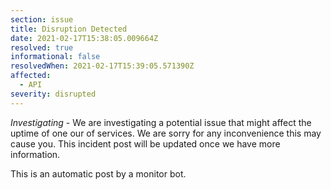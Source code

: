```yaml
---
section: issue
title: Disruption Detected
date: 2021-02-17T15:38:05.009664Z
resolved: true
informational: false
resolvedWhen: 2021-02-17T15:39:05.571390Z
affected:
  - API
severity: disrupted
---
```

*Investigating* - We are investigating a potential issue that might affect the uptime of one our of services. We are sorry for any inconvenience this may cause you. This incident post will be updated once we have more information.

This is an automatic post by a monitor bot.
        